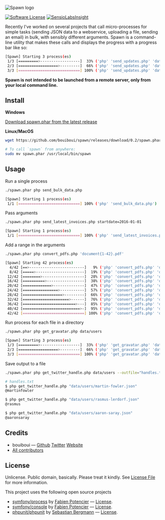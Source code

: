 ![Spawn logo](http://i.imgur.com/GCFZHRe.png)

[![Software License][ico-license]](LICENSE) [![SensioLabsInsight](https://insight.sensiolabs.com/projects/20fe60c6-7257-442e-bff4-9c057580afd6/mini.png)](https://insight.sensiolabs.com/projects/20fe60c6-7257-442e-bff4-9c057580afd6)

Recently I've worked on several projects that call micro-processes for simple tasks (sending JSON data to a webservice, uploading a file, sending an email) in bulk, with sensibly different arguments. Spawn is a command-line utility that makes these calls and displays the progress with a progress bar like so:

```bash
[Spawn] Starting 3 process(es)
 1/3 [=========>------------------]  33% ('php' 'send_updates.php' 'data/client1.json') 4 secs/12 secs 1.2 MiB
 2/3 [==================>---------]  66% ('php' 'send_updates.php' 'data/client2.json') 9 secs/14 secs 1.2 MiB
 3/3 [============================] 100% ('php' 'send_updates.php' 'data/client3.json') 14 secs/14 secs 1.2 MiB
```

**Spawn is not intended to be launched from a remote server, only from your local command line.**


## Install

**Windows**

[Download spawn.phar from the latest release](https://github.com/bouiboui/spawn/releases/download/0.2/spawn.phar)

**Linux/MacOS**
```bash
wget https://github.com/bouiboui/spawn/releases/download/0.2/spawn.phar

# To call `spawn` from anywhere:
sudo mv spawn.phar /usr/local/bin/spawn
```


## Usage

Run a single process
``` bash
./spawn.phar php send_bulk_data.php

[Spawn] Starting 1 process(es)
 1/1 [============================] 100% ('php' 'send_bulk_data.php')  1 min/1 min  1.2 MiB
```
Pass arguments
``` bash
./spawn.phar php send_latest_invoices.php startdate=2016-01-01

[Spawn] Starting 1 process(es)
 1/1 [============================] 100% ('php' 'send_latest_invoices.php' 'startdate=2016-01-01') 13 secs/13 secs 1.2 MiB
```
Add a range in the arguments
``` bash
./spawn.phar php convert_pdfs.php 'document{1-42}.pdf'

[Spawn] Starting 42 process(es)
  4/42 [==>-------------------------]   9% ('php' 'convert_pdfs.php' 'document4.pdf') < 1 sec/< 1 sec 1.2 MiB
  8/42 [=====>----------------------]  19% ('php' 'convert_pdfs.php' 'document8.pdf')  1 sec/5 secs 1.2 MiB
 12/42 [========>-------------------]  28% ('php' 'convert_pdfs.php' 'document12.pdf') 2 secs/7 secs 1.2 MiB
 16/42 [==========>-----------------]  38% ('php' 'convert_pdfs.php' 'document16.pdf') 3 secs/8 secs 1.2 MiB
 20/42 [=============>--------------]  47% ('php' 'convert_pdfs.php' 'document20.pdf') 4 secs/8 secs 1.2 MiB
 24/42 [================>-----------]  57% ('php' 'convert_pdfs.php' 'document24.pdf') 5 secs/9 secs 1.2 MiB
 28/42 [==================>---------]  66% ('php' 'convert_pdfs.php' 'document28.pdf') 6 secs/9 secs 1.2 MiB
 32/42 [=====================>------]  76% ('php' 'convert_pdfs.php' 'document32.pdf') 6 secs/8 secs 1.2 MiB
 36/42 [========================>---]  85% ('php' 'convert_pdfs.php' 'document36.pdf') 7 secs/8 secs 1.2 MiB
 40/42 [==========================>-]  95% ('php' 'convert_pdfs.php' 'document40.pdf') 8 secs/8 secs 1.2 MiB
 42/42 [============================] 100% ('php' 'convert_pdfs.php' 'document42.pdf') 9 secs/9 secs 1.2 MiB

```
Run process for each file in a directory
``` bash
./spawn.phar php get_gravatar.php data/users

[Spawn] Starting 3 process(es)
 1/3 [=========>------------------]  33% ('php' 'get_gravatar.php' 'data/users/martin-fowler.json') 4 secs/12 secs 1.2 MiB
 2/3 [==================>---------]  66% ('php' 'get_gravatar.php' 'data/users/rasmus-lerdorf.json') 5 secs/8 secs 1.2 MiB
 3/3 [============================] 100% ('php' 'get_gravatar.php' 'data/users/aaron-saray.json') 9 secs/9 secs 1.2 MiB
```
Save output to a file
``` bash
./spawn.phar php get_twitter_handle.php data/users --outfile="handles.txt"

# handles.txt
$ php get_twitter_handle.php "data/users/martin-fowler.json"
@martinfowler

$ php get_twitter_handle.php "data/users/rasmus-lerdorf.json"
@rasmus

$ php get_twitter_handle.php "data/users/aaron-saray.json"
@aaronsaray
```


## Credits

- bouiboui — [Github](https://github.com/bouiboui) [Twitter](https://twitter.com/j_____________n) [Website](http://cod3.net)
- [All contributors](https://github.com/bouiboui/spawn/graphs/contributors)


## License

Unlicense. Public domain, basically. Please treat it kindly. See [License File](LICENSE) for more information. 

This project uses the following open source projects 
- [symfony/process](https://github.com/symfony/process) by [Fabien Potencier](https://github.com/fabpot) — [License](https://github.com/symfony/process/blob/master/LICENSE).
- [symfony/console](https://github.com/symfony/console) by [Fabien Potencier](https://github.com/fabpot) — [License](https://github.com/symfony/console/blob/master/LICENSE).
- [phpunit/phpunit](https://github.com/sebastianbergmann/phpunit) by [Sebastian Bergmann](https://github.com/sebastianbergmann) — [License](https://github.com/sebastianbergmann/phpunit/blob/master/LICENSE).



[ico-version]: https://img.shields.io/packagist/v/:vendor/:package_name.svg?style=flat-square
[ico-license]: https://img.shields.io/badge/license-Unlicense-brightgreen.svg?style=flat-square

[link-packagist]: https://packagist.org/packages/:vendor/:package_name
[link-author]: https://github.com/:author_username
